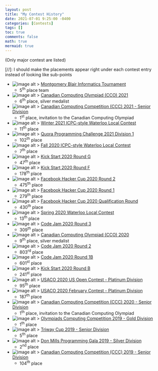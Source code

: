 ```yaml
---
layout: post
title: "My Contest History"
date: 2021-07-01 9:25:00 -0400
categories: [Contests]
tags: []
toc: true
comments: false
math: true
mermaid: true
---
```


(Only major contest are listed)

[//]: I should make the placements appear right under each contest entry instead of looking like sub-points
<!--
- ![image alt >](/assets/img/content/contest-history/.png) []()
  - 1<sup>th</sup> place
-->

- ![image alt >](/assets/img/content/contest-history/mbit.png) [Montgomery Blair Informatics Tournament](https://mbit.mbhs.edu/archive/2021s/)
  - 5<sup>th</sup> place team
- ![image alt >](/assets/img/content/contest-history/cemc.png) [Canadian Computing Olympiad (CCO) 2021](https://cemc.uwaterloo.ca/contests/past_contests/2021/2021CCOResults.pdf)
  - 6<sup>th</sup> place, silver medalist
- ![image alt >](/assets/img/content/contest-history/cemc.png) [Canadian Computing Competition (CCC) 2021 - Senior Division](https://cemc.uwaterloo.ca/contests/past_contests/2021/2021CCCResults.pdf)
  - 1<sup>st</sup> place, invitation to the Canadian Computing Olympiad
- ![image alt >](/assets/img/content/contest-history/icpc.png) [Winter 2021 ICPC-style Waterloo Local Contest](http://acm.student.cs.uwaterloo.ca/~acm00/210207score.html)
  - 11<sup>th</sup> place
- ![image alt >](/assets/img/content/contest-history/quora.jpg) [Quora Programming Challenge 2021 Division 1](https://docs.google.com/spreadsheets/d/1xVzryOFrhq7G9YpePcstexg8owvQPyev7EOXogdaI2c/edit#gid=0&range=A102)
  - 102<sup>th</sup> place
- ![image alt >](/assets/img/content/contest-history/icpc.png) [Fall 2020 ICPC-style Waterloo Local Contest](http://acm.student.cs.uwaterloo.ca/~acm00/201024score.html)
  - 7<sup>th</sup> place
- ![image alt >](/assets/img/content/contest-history/google.png) [Kick Start 2020 Round G](https://codingcompetitions.withgoogle.com/kickstart/round/00000000001a0069)
  - 47<sup>th</sup> place
- ![image alt >](/assets/img/content/contest-history/google.png) [Kick Start 2020 Round F](https://codingcompetitions.withgoogle.com/kickstart/round/000000000019ff48)
  - 178<sup>th</sup> place
- ![image alt >](/assets/img/content/contest-history/facebook.png) [Facebook Hacker Cup 2020 Round 2](https://www.facebook.com/codingcompetitions/hacker-cup/2020/round-2/scoreboard)
  - 475<sup>th</sup> place
- ![image alt >](/assets/img/content/contest-history/facebook.png) [Facebook Hacker Cup 2020 Round 1](https://www.facebook.com/codingcompetitions/hacker-cup/2020/round-1/scoreboard)
  - 279<sup>th</sup> place
- ![image alt >](/assets/img/content/contest-history/facebook.png) [Facebook Hacker Cup 2020 Qualification Round
](https://www.facebook.com/codingcompetitions/hacker-cup/2020/qualification-round/scoreboard)
  - 430<sup>th</sup> place
- ![image alt >](/assets/img/content/contest-history/icpc.png) [Spring 2020 Waterloo Local Contest](http://acm.student.cs.uwaterloo.ca/~acm00/200725score.html)
  - 13<sup>th</sup> place
- ![image alt >](/assets/img/content/contest-history/google.png) [Code Jam 2020 Round 3](https://codingcompetitions.withgoogle.com/codejam/round/000000000019ff7e)
  - 309<sup>th</sup> place
- ![image alt >](/assets/img/content/contest-history/cemc.png) [Canadian Computing Olympiad (CCO) 2020](https://cemc.uwaterloo.ca/contests/past_contests/2020/2020CCOResults.pdf)
  - 9<sup>th</sup> place, silver medalist
- ![image alt >](/assets/img/content/contest-history/google.png) [Code Jam 2020 Round 2](https://codingcompetitions.withgoogle.com/codejam/round/000000000019ffb9)
  - 803<sup>rd</sup> place
- ![image alt >](/assets/img/content/contest-history/google.png) [Code Jam 2020 Round 1B](https://codingcompetitions.withgoogle.com/codejam/round/000000000019fef2)
  - 601<sup>st</sup> place
- ![image alt >](/assets/img/content/contest-history/google.png) [Kick Start 2020 Round B](https://codingcompetitions.withgoogle.com/kickstart/round/000000000019ffc8)
  - 241<sup>st</sup> place
- ![image alt >](/assets/img/content/contest-history/usaco.png) [USACO 2020 US Open Contest - Platinum Division](http://www.usaco.org/index.php?page=open20results)
  - 95<sup>th</sup> place
- ![image alt >](/assets/img/content/contest-history/usaco.png) [USACO 2020 February Contest - Platinum Division](http://www.usaco.org/index.php?page=feb20results)
  - 187<sup>th</sup> place
- ![image alt >](/assets/img/content/contest-history/cemc.png) [Canadian Computing Competition (CCC) 2020 - Senior Division](https://cemc.uwaterloo.ca/contests/past_contests/2020/2020CCCResults.pdf)
  - 1<sup>th</sup> place, invitation to the Canadian Computing Olympiad
- ![image alt >](/assets/img/content/contest-history/dmoj.png) [Olympiads Computing Competition 2019 - Gold Division](https://dmoj.ca/occ)
  - 1<sup>th</sup> place
- ![image alt >](/assets/img/content/contest-history/dmoj.png) [Triway Cup 2019 - Senior Division](https://dmoj.ca/contest/tc19summers)
  - 5<sup>th</sup> place
- ![image alt >](/assets/img/content/contest-history/dmoj.png) [Don Mills Programming Gala 2019 - Silver Division](https://dmoj.ca/dmpg/2019)
  - 2<sup>nd</sup> place
- ![image alt >](/assets/img/content/contest-history/cemc.png) [Canadian Computing Competition (CCC) 2019 - Senior Division](https://cemc.uwaterloo.ca/contests/computing/2019/stage%201/2019CCCResults.pdf)
  - 104<sup>th</sup> place

